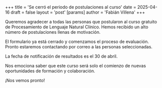 +++
title = 'Se cerró el periodo de postulaciones al curso'
date = 2025-04-16
draft = false
layout = 'post'
[params]
  author = 'Fabián Villena'
+++

Queremos agradecer a todas las personas que postularon al curso gratuito de Procesamiento de Lenguaje Natural Clínico. Hemos recibido un alto número de postulaciones llenas de motivación.

El formulario ya está cerrado y comenzamos el proceso de evaluación. Pronto estaremos contactando por correo a las personas seleccionadas.

La fecha de notificación de resultados es el 30 de abril.

Nos emociona saber que este curso será solo el comienzo de nuevas oportunidades de formación y colaboración.

¡Nos vemos pronto!